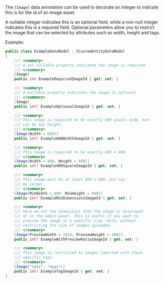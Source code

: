 ﻿The `[Image]` data annotation can be used to decorate an integer to indicate this is for the id of an image asset. 

A nullable integer indicates this is an optional field, while a non-null integer indicates this is a required field. Optional parameters allow you to restrict the image that can be selected by attributes such as width, height and tags.

Example:

```csharp
public class ExampleDataModel : ICustomEntityDataModel
{
    /// <summary>
    /// A non nullable property indicated the image is required.
    /// </summary>
    [Image]
    public int ExampleRequiredImageId { get; set; }

    /// <summary>
    /// A nullable property indicates the image is optional.
    /// </summary>
    [Image]
    public int? ExampleOptionalImageId { get; set; }

    /// <summary>
    /// This image is required to be exactly 600 pixels wide, but
    /// can be any height.
    /// </summary>
    [Image(Width = 600)]
    public int? Example600WidthImageId { get; set; }

    /// <summary>
    /// This image is required to be exactly 400 x 400.
    /// </summary>
    [Image(Width = 400, Height = 400)]
    public int? Example400SquareImageId { get; set; }

    /// <summary>
    /// This image must be at least 800 x 600, but can
    /// be larger.
    /// </summary>
    [Image(MinWidth = 800, MinHeight = 600)]
    public int? ExampleMinDimensionsImageId { get; set; }

    /// <summary>
    /// Here we set the dimensions that the image is displayed
    /// at in the admin panel. This is useful if you want to 
    /// preview the image in a specific crop ratio, without
    /// restricting the size of images uploaded.
    /// </summary>
    [Image(PreviewWidth = 1024, PreviewHeight = 480)]
    public int? ExampleWithPreviewRatioImageId { get; set; }

    /// <summary>
    /// This image is restricted to images labelled with these
    /// specific tags.
    /// </summary>
    [Image("cats", "dogs")]
    public int? ExampleTagImageId { get; set; }
}
```